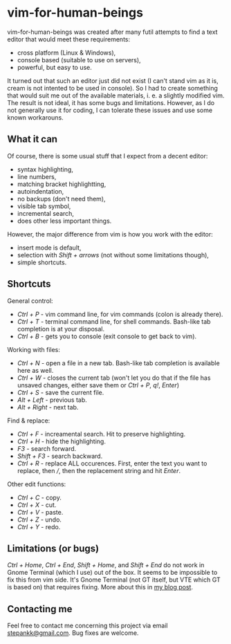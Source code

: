# vim-for-human-beings

vim-for-human-beings was created after many futil attempts to find a text editor that would meet these requirements:

* cross platform (Linux & Windows),
* console based (suitable to use on servers),
* powerful, but easy to use.

It turned out that such an editor just did not exist (I can't stand vim as it is, cream is not intented to be used in console). So I had to create something that would suit me out of the available materials, i. e. a slightly modified vim. The result is not ideal, it has some bugs and limitations. However, as I do not generally use it for coding, I can tolerate these issues and use some known workarouns.


## What it can

Of course, there is some usual stuff that I expect from a decent editor:
* syntax highlighting,
* line numbers,
* matching bracket highlightting,
* autoindentation,
* no backups (don't need them),
* visible tab symbol,
* incremental search,
* does other less important things.

However, the major difference from vim is how you work with the editor:
* insert mode is default,
* selection with _Shift + arrows_ (not without some limitations though),
* simple shortcuts.


## Shortcuts

General control:

* _Ctrl + P_ - vim command line, for vim commands (colon is already there).
* _Ctrl + T_ - terminal command line, for shell commands. Bash-like tab completion is at your disposal.
* _Ctrl + B_ - gets you to console (exit console to get back to vim).

Working with files:

* _Ctrl + N_ - open a file in a new tab. Bash-like tab completion is available here as well.
* _Ctrl + W_ - closes the current tab (won't let you do that if the file has unsaved changes, either save them or _Ctrl + P_, _q!_, _Enter_)
* _Ctrl + S_ - save the current file.
* _Alt + Left_ - previous tab.
* _Alt + Right_ - next tab.

Find & replace:

* _Ctrl + F_ - increamental search. Hit _<Enter>_ to preserve highlighting.
* _Ctrl + H_ - hide the highlighting.
* _F3_ - search forward.
* _Shift + F3_ - search backward.
* _Ctrl + R_ - replace ALL occurences. First, enter the text you want to replace, then _/_, then the replacement string and hit _Enter_.

Other edit functions:

* _Ctrl + C_ - copy.
* _Ctrl + X_ - cut.
* _Ctrl + V_ - paste.
* _Ctrl + Z_ - undo.
* _Ctrl + Y_ - redo.


## Limitations (or bugs)

_Ctrl + Home_, _Ctrl + End_, _Shift + Home_, and _Shift + End_ do not work in Gnome Terminal (which I use) out of the box. It seems to be impossible to fix this from vim side. It's Gnome Terminal (not GT itself, but VTE which GT is based on) that requires fixing. More about this in [my blog post](http://stepankk-dev.blogspot.ru/2014/02/fixing-ctrl-home-ctrl-end-shift-home.html).

## Contacting me

Feel free to contact me concerning this project via email stepankk@gmail.com. Bug fixes are welcome.

